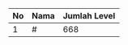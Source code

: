 | No | Nama            | Jumlah Level |
|----|-----------------|--------------|
| 1  | #    |    668        |
